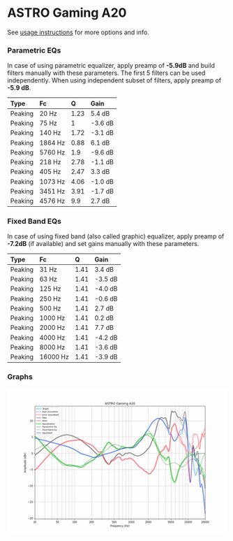# ASTRO Gaming A20
See [usage instructions](https://github.com/jaakkopasanen/AutoEq#usage) for more options and info.

### Parametric EQs
In case of using parametric equalizer, apply preamp of **-5.9dB** and build filters manually
with these parameters. The first 5 filters can be used independently.
When using independent subset of filters, apply preamp of **-5.9 dB**.

| Type    | Fc      |    Q | Gain    |
|:--------|:--------|:-----|:--------|
| Peaking | 20 Hz   | 1.23 | 5.4 dB  |
| Peaking | 75 Hz   | 1    | -3.6 dB |
| Peaking | 140 Hz  | 1.72 | -3.1 dB |
| Peaking | 1864 Hz | 0.88 | 6.1 dB  |
| Peaking | 5760 Hz | 1.9  | -9.6 dB |
| Peaking | 218 Hz  | 2.78 | -1.1 dB |
| Peaking | 405 Hz  | 2.47 | 3.3 dB  |
| Peaking | 1073 Hz | 4.06 | -1.0 dB |
| Peaking | 3451 Hz | 3.91 | -1.7 dB |
| Peaking | 4576 Hz | 9.9  | 2.7 dB  |

### Fixed Band EQs
In case of using fixed band (also called graphic) equalizer, apply preamp of **-7.2dB**
(if available) and set gains manually with these parameters.

| Type    | Fc       |    Q | Gain    |
|:--------|:---------|:-----|:--------|
| Peaking | 31 Hz    | 1.41 | 3.4 dB  |
| Peaking | 63 Hz    | 1.41 | -3.5 dB |
| Peaking | 125 Hz   | 1.41 | -4.0 dB |
| Peaking | 250 Hz   | 1.41 | -0.6 dB |
| Peaking | 500 Hz   | 1.41 | 2.7 dB  |
| Peaking | 1000 Hz  | 1.41 | 0.2 dB  |
| Peaking | 2000 Hz  | 1.41 | 7.7 dB  |
| Peaking | 4000 Hz  | 1.41 | -4.2 dB |
| Peaking | 8000 Hz  | 1.41 | -3.6 dB |
| Peaking | 16000 Hz | 1.41 | -3.9 dB |

### Graphs
![](./ASTRO%20Gaming%20A20.png)